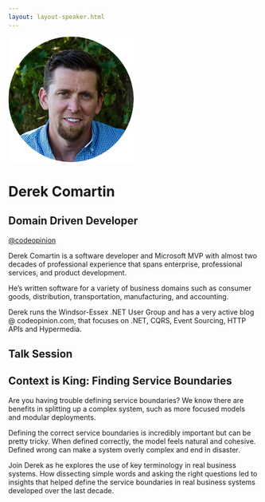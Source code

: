 ```yaml
---
layout: layout-speaker.html
---
```

<div class="container section featured-speaker">
  <div class="row">
    <div class="col-xs-12 col-sm-2 img-container">
      <img class="speaker-page-img" src="../img/speakers/Derek-Comartin-ON.png">
    </div>
    <div class="col-xs-12 col-sm-10 copy-container">
        <h1 class="speaker-header">Derek Comartin</h1>
      <h2 class="speaker-subtitle">Domain Driven Developer</h2>
      <p><a class="speaker-handle" href="https://twitter.com/codeopinion" target="_blank">@codeopinion</a></p>
        <p>Derek Comartin is a software developer and Microsoft MVP with almost two decades of professional experience that spans enterprise, professional services, and product development.</p>
        <p>He’s written software for a variety of business domains such as consumer goods, distribution, transportation, manufacturing, and accounting.</p>
        <p>Derek runs the Windsor-Essex .NET User Group and has a very active blog @ codeopinion.com, that focuses on .NET, CQRS, Event Sourcing, HTTP APIs and Hypermedia.</p>
        <h2 class="speaker-subheader">Talk Session</h2>
        <h2 class="speaker-subheader gold">Context is King: Finding Service Boundaries</h2>
        <p>Are you having trouble defining service boundaries? We know there are benefits in splitting up a complex system, such as more focused models and modular deployments.</p>
        <p>Defining the correct service boundaries is incredibly important but can be pretty tricky. When defined correctly, the model feels natural and cohesive. Defined wrong can make a system overly complex and end in disaster.</p>
        <p>Join Derek as he explores the use of key terminology in real business systems. How dissecting simple words and asking the right questions led to insights that helped define the service boundaries in real business systems developed over the last decade.</p>
    </div>
  </div>
</div>